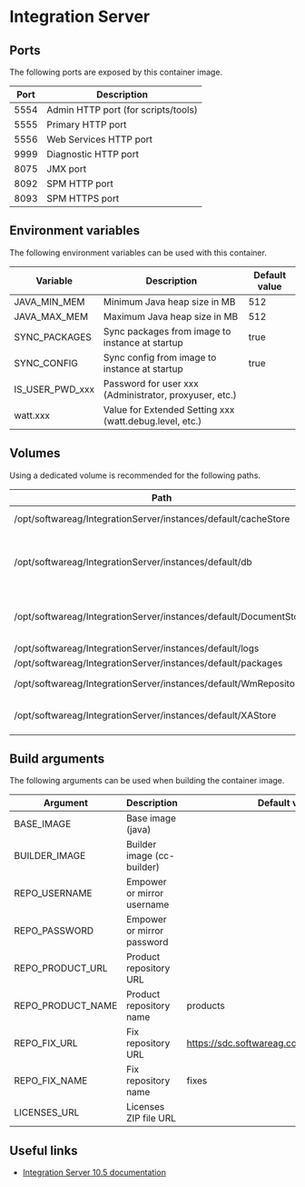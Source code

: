 # Integration Server

## Ports

The following ports are exposed by this container image.

| Port | Description |
| ---- | ----------- |
| 5554 | Admin HTTP port (for scripts/tools) |
| 5555 | Primary HTTP port |
| 5556 | Web Services HTTP port |
| 9999 | Diagnostic HTTP port |
| 8075 | JMX port |
| 8092 | SPM HTTP port |
| 8093 | SPM HTTPS port |

## Environment variables

The following environment variables can be used with this container.

| Variable | Description | Default value |
| -------- | ----------- | ------------- |
| JAVA_MIN_MEM | Minimum Java heap size in MB | 512 |
| JAVA_MAX_MEM | Maximum Java heap size in MB | 512 |
| SYNC_PACKAGES | Sync packages from image to instance at startup | true |
| SYNC_CONFIG | Sync config from image to instance at startup | true |
| IS_USER_PWD_xxx | Password for user xxx (Administrator, proxyuser, etc.) | |
| watt.xxx | Value for Extended Setting xxx (watt.debug.level, etc.) | |

## Volumes

Using a dedicated volume is recommended for the following paths.

| Path | Description |
| ---- | ----------- |
| /opt/softwareag/IntegrationServer/instances/default/cacheStore | Cache persistence |
| /opt/softwareag/IntegrationServer/instances/default/db | Derby databases (embedded, audit, CSQ ...) |
| /opt/softwareag/IntegrationServer/instances/default/DocumentStore | Document store (resubmit, triggers ...) |
| /opt/softwareag/IntegrationServer/instances/default/logs | Server logs |
| /opt/softwareag/IntegrationServer/instances/default/packages | Packages |
| /opt/softwareag/IntegrationServer/instances/default/WmRepository4 | Legacy repository |
| /opt/softwareag/IntegrationServer/instances/default/XAStore | XA transaction store |

## Build arguments

The following arguments can be used when building the container image.

| Argument | Description | Default value |
| -------- | ----------- | ------------- |
| BASE_IMAGE | Base image (java) | |
| BUILDER_IMAGE | Builder image (cc-builder) | |
| REPO_USERNAME | Empower or mirror username | |
| REPO_PASSWORD | Empower or mirror password | |
| REPO_PRODUCT_URL | Product repository URL | |
| REPO_PRODUCT_NAME | Product repository name | products |
| REPO_FIX_URL | Fix repository URL | https://sdc.softwareag.com/updates/prodRepo |
| REPO_FIX_NAME | Fix repository name | fixes |
| LICENSES_URL | Licenses ZIP file URL | |

## Useful links

- [Integration Server 10.5 documentation](https://documentation.softwareag.com/webmethods/microservices_container/msc10-5/10-5_MSC_PIE_webhelp/index.html)
